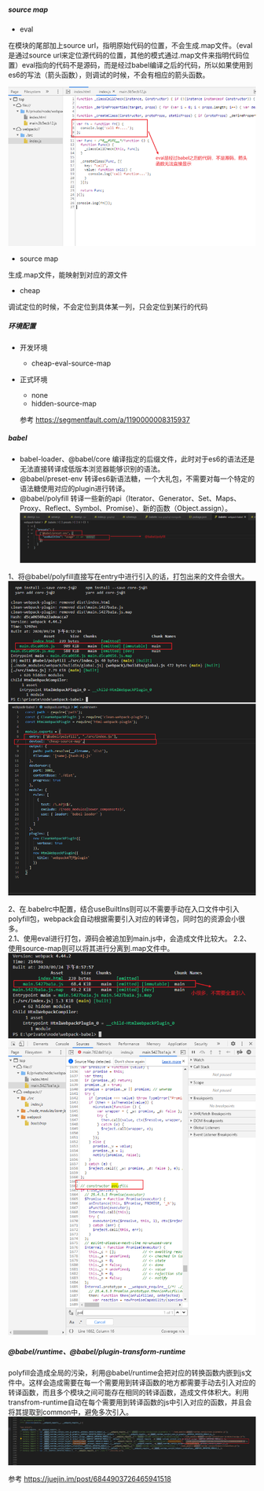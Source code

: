 ##### source map
+ eval <br/>

在模块的尾部加上source url，指明原始代码的位置，不会生成.map文件。（eval是通过source url来定位源代码的位置，其他的模式通过.map文件来指明代码位置）eval指向的代码不是源码，而是经过babel编译之后的代码，所以如果使用到es6的写法（箭头函数），则调试的时候，不会有相应的箭头函数。

![](https://github.com/1415757704/fe-framework/blob/master/%E5%89%8D%E7%AB%AF%E5%B7%A5%E7%A8%8B%E5%AE%9E%E8%B7%B5/webpack/eval.png?raw=true)

+ source map  

生成.map文件，能映射到对应的源文件

+ cheap

调试定位的时候，不会定位到具体某一列，只会定位到某行的代码

##### 环境配置
+ 开发环境
  * cheap-eval-source-map
+ 正式环境
  * none
  * hidden-source-map  
  
  参考
  https://segmentfault.com/a/1190000008315937

##### babel
+ babel-loader、@babel/core
编译指定的后缀文件，此时对于es6的语法还是无法直接转译成低版本浏览器能够识别的语法。
+ @babel/preset-env
转译es6新语法糖，一个大礼包，不需要对每一个特定的语法糖使用对应的plugin进行转译。
+ @babel/polyfill
转译一些新的api（Iterator、Generator、Set、Maps、Proxy、Reflect、Symbol、Promise）、新的函数（Object.assign）。  
![](https://github.com/1415757704/fe-framework/blob/master/%E5%89%8D%E7%AB%AF%E5%B7%A5%E7%A8%8B%E5%AE%9E%E8%B7%B5/webpack/babel-polyfill.png?raw=true)

1、将@babel/polyfill直接写在entry中进行引入的话，打包出来的文件会很大。  
![](https://github.com/1415757704/fe-framework/blob/master/%E5%89%8D%E7%AB%AF%E5%B7%A5%E7%A8%8B%E5%AE%9E%E8%B7%B5/webpack/entry-polyfill.png?raw=true)
![](https://github.com/1415757704/fe-framework/blob/master/%E5%89%8D%E7%AB%AF%E5%B7%A5%E7%A8%8B%E5%AE%9E%E8%B7%B5/webpack/entry-polyfill-wp-cfg.png?raw=true)

2、在.babelrc中配置，结合useBuiltIns则可以不需要手动在入口文件中引入polyfill包，webpack会自动根据需要引入对应的转译包，同时包的资源会小很多。  
2.1、使用eval进行打包，源码会被追加到main.js中，会造成文件比较大。
2.2、使用source-map则可以将其进行分离到.map文件中。
![](https://github.com/1415757704/fe-framework/blob/master/%E5%89%8D%E7%AB%AF%E5%B7%A5%E7%A8%8B%E5%AE%9E%E8%B7%B5/webpack/polyfill-import-require.png?raw=true)
![](https://github.com/1415757704/fe-framework/blob/master/%E5%89%8D%E7%AB%AF%E5%B7%A5%E7%A8%8B%E5%AE%9E%E8%B7%B5/webpack/polyfill-pg-in-main.png?raw=true)


##### @babel/runtime、@babel/plugin-transform-runtime
polyfill会造成全局的污染，利用@babel/runtime会把对应的转换函数内嵌到js文件中。这样会造成需要在每一个需要用到转译函数的地方都需要手动去引入对应的转译函数，而且多个模块之间可能存在相同的转译函数，造成文件体积大。利用transfrom-runtime自动在每个需要用到转译函数的js中引入对应的函数，并且会将其提取到common中，避免多次引入。  
![](https://github.com/1415757704/fe-framework/blob/master/%E5%89%8D%E7%AB%AF%E5%B7%A5%E7%A8%8B%E5%AE%9E%E8%B7%B5/webpack/transform-helper.png?raw=true)

参考
https://juejin.im/post/6844903726465941518
